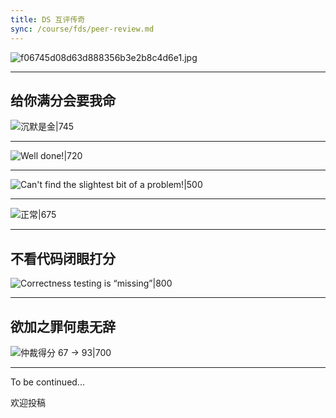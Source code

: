 ```yaml
---
title: DS 互评传奇
sync: /course/fds/peer-review.md
---
```


![f06745d08d63d888356b3e2b8c4d6e1.jpg](https://static.memset0.cn/img/v6/2024/04/02/uYndXRZf.jpg)

---

## 给你满分会要我命

![沉默是金|745](https://static.memset0.cn/img/v6/2024/04/03/bXdN6zTl.png)

---

![Well done!|720](https://static.memset0.cn/img/v6/2024/04/02/KjYay74j.png)

---

![Can't find the slightest bit of a problem!|500](https://static.memset0.cn/img/v6/2024/04/02/ZAKjqmki.png)

---

![正常|675](https://static.memset0.cn/img/v6/2024/04/03/D3MwY3Vs.png)

---

## 不看代码闭眼打分

![Correctness testing is “missing”|800](https://static.memset0.cn/img/v6/2024/04/02/5fWohsaA.png)

---

## 欲加之罪何患无辞

![仲裁得分 67 -> 93|700](https://static.memset0.cn/img/v6/2024/04/02/Fsjr9PSq.png)

---

To be continued...

欢迎投稿
